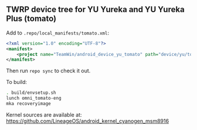 ## TWRP device tree for YU Yureka and YU Yureka Plus (tomato)

Add to `.repo/local_manifests/tomato.xml`:

```xml
<?xml version="1.0" encoding="UTF-8"?>
<manifest>
	<project name="TeamWin/android_device_yu_tomato" path="device/yu/tomato"  remote="github" revision="android-7.1" />
</manifest>
```

Then run `repo sync` to check it out.

To build:

```sh
. build/envsetup.sh
lunch omni_tomato-eng
mka recoveryimage
```

Kernel sources are available at: https://github.com/LineageOS/android_kernel_cyanogen_msm8916
